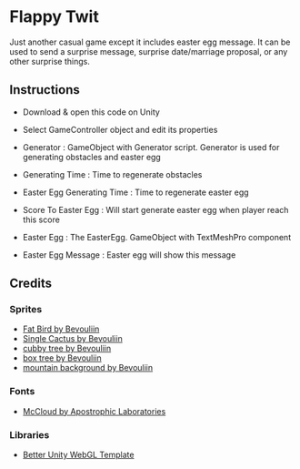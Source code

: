 # Flappy Twit
Just another casual game except it includes easter egg message. It can be used to send a surprise message, surprise date/marriage proposal, or any other surprise things.

## Instructions
- Download & open this code on Unity
- Select GameController object and edit its properties

- Generator : GameObject with Generator script. Generator is used for generating obstacles and easter egg
- Generating Time : Time to regenerate obstacles
- Easter Egg Generating Time : Time to regenerate easter egg
- Score To Easter Egg : Will start generate easter egg when player reach this score
- Easter Egg : The EasterEgg. GameObject with TextMeshPro component
- Easter Egg Message : Easter egg will show this message

## Credits

### Sprites
- [Fat Bird by Bevouliin](https://opengameart.org/content/fat-bird-sprite-sheets-for-gamedev#comment-form)
- [Single Cactus by Bevouliin](https://opengameart.org/content/single-cactus-game-ornament)
- [cubby tree by Bevouliin](https://opengameart.org/content/cubby-tree)
- [box tree by Bevouliin](https://opengameart.org/content/box-tree-game-ornament)
- [mountain background by Bevouliin](https://opengameart.org/content/bevouliin-free-mountain-game-background)

### Fonts
- [McCloud by Apostrophic Laboratories](https://www.dafont.com/mckloud.font)

### Libraries
- [Better Unity WebGL Template](https://github.com/greggman/better-unity-webgl-template)

